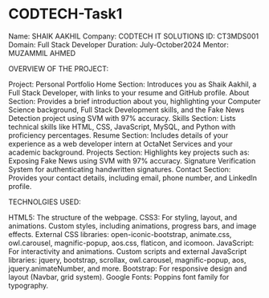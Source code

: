 # CODTECH-Task1

Name: SHAIK AAKHIL
Company: CODTECH IT SOLUTIONS
ID: CT3MDS001
Domain: Full Stack Developer
Duration: July-October2024
Mentor: MUZAMMIL AHMED

OVERVIEW OF THE PROJECT:

Project: Personal Portfolio
Home Section: Introduces you as Shaik Aakhil, a Full Stack Developer, with links to your resume and GitHub profile.
About Section: Provides a brief introduction about you, highlighting your Computer Science background, Full Stack Development skills, and the Fake News Detection project using SVM with 97% accuracy.
Skills Section: Lists technical skills like HTML, CSS, JavaScript, MySQL, and Python with proficiency percentages.
Resume Section: Includes details of your experience as a web developer intern at OctaNet Services and your academic background.
Projects Section: Highlights key projects such as:
Exposing Fake News using SVM with 97% accuracy.
Signature Verification System for authenticating handwritten signatures.
Contact Section: Provides your contact details, including email, phone number, and LinkedIn profile.

TECHNOLGIES USED:

HTML5: The structure of the webpage.
CSS3: For styling, layout, and animations.
Custom styles, including animations, progress bars, and image effects.
External CSS libraries: open-iconic-bootstrap, animate.css, owl.carousel, magnific-popup, aos.css, flaticon, and icomoon.
JavaScript: For interactivity and animations.
Custom scripts and external JavaScript libraries: jquery, bootstrap, scrollax, owl.carousel, magnific-popup, aos, jquery.animateNumber, and more.
Bootstrap: For responsive design and layout (Navbar, grid system).
Google Fonts: Poppins font family for typography.





